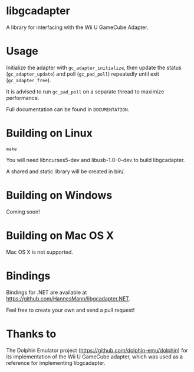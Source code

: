 # libgcadapter


A library for interfacing with the Wii U GameCube Adapter.


# Usage


Initialize the adapter with `gc_adapter_initialize`, then update the status (`gc_adapter_update`) and poll (`gc_pad_poll`) repeatedly until exit (`gc_adapter_free`).


It is advised to run `gc_pad_poll` on a separate thread to maximize performance.


Full documentation can be found in `DOCUMENTATION`.


# Building on Linux


`make`


You will need libncurses5-dev and libusb-1.0-0-dev to build libgcadapter.


A shared and static library will be created in bin/. 


# Building on Windows


Coming soon!


# Building on Mac OS X


Mac OS X is not supported.


# Bindings


Bindings for .NET are available at https://github.com/HannesMann/libgcadapter.NET.


Feel free to create your own and send a pull request!


# Thanks to


The Dolphin Emulator project (https://github.com/dolphin-emu/dolphin) for its implementation of the Wii U GameCube adapter, which was used as a reference for implementing libgcadapter.
